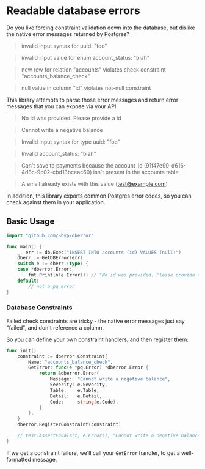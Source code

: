 # Readable database errors

Do you like forcing constraint validation down into the database, but dislike
the native error messages returned by Postgres?

> invalid input syntax for uuid: "foo"

> invalid input value for enum account_status: "blah"

> new row for relation "accounts" violates check constraint "accounts_balance_check"

> null value in column \"id\" violates not-null constraint

This library attempts to parse those error messages and return error messages
that you can expose via your API.

> No id was provided. Please provide a id

> Cannot write a negative balance

> Invalid input syntax for type uuid: "foo"

> Invalid account_status: "blah"

> Can't save to payments because the account_id (91f47e99-d616-4d8c-9c02-cbd13bceac60) isn't present in the accounts table

> A email already exists with this value (test@example.com)

In addition, this library exports common Postgres error codes, so you can check
against them in your application.

## Basic Usage

```go
import "github.com/Shyp/dberror"

func main() {
	_, err := db.Exec("INSERT INTO accounts (id) VALUES (null)")
	dberr := GetDBError(err)
	switch e := dberr.(type) {
	case *dberror.Error:
		fmt.Println(e.Error()) // "No id was provided. Please provide a id"
	default:
		// not a pq error
}
```

### Database Constraints

Failed check constraints are tricky - the native error messages just say
"failed", and don't reference a column.

So you can define your own constraint handlers, and then register them:

```go
func init()
	constraint := dberror.Constraint{
		Name: "accounts_balance_check",
		GetError: func(e *pq.Error) *dberror.Error {
			return &dberror.Error{
				Message:  "Cannot write a negative balance",
				Severity: e.Severity,
				Table:    e.Table,
				Detail:   e.Detail,
				Code:     string(e.Code),
			}
		},
	}
	dberror.RegisterConstraint(constraint)

	// test.AssertEquals(t, e.Error(), "Cannot write a negative balance")
}
```

If we get a constraint failure, we'll call your `GetError` handler, to get
a well-formatted message.

